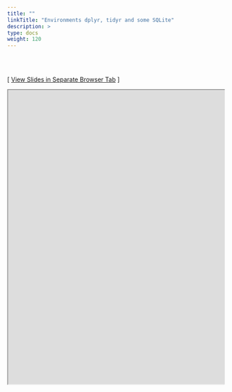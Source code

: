 ```yaml
---
title: ""
linkTitle: "Environments dplyr, tidyr and some SQLite"
description: >
type: docs
weight: 120
---
```


<br></br>

[ <a href="https://girke.bioinformatics.ucr.edu/GEN242/custom/slides/dplyr/dplyr_slides.html" target="_blank">View Slides in Separate Browser Tab</a> ]

<div style="overflow:auto;">
<iframe src="https://girke.bioinformatics.ucr.edu/GEN242/custom/slides/dplyr/dplyr_slides.html" scrolling="yes", frameborder="3px solid black" width="1152" height="682" allowfullscreen="true" mozallowfullscreen="true" webkitallowfullscreen="true" style="width: 1100px"></iframe>
</div>




